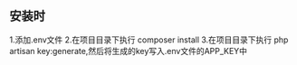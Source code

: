 <h2>安装时</h2>
1.添加.env文件
2.在项目目录下执行 composer install
3.在项目目录下执行 php artisan key:generate,然后将生成的key写入.env文件的APP_KEY中